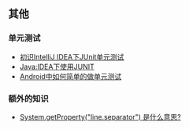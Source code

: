 ## 其他

### 单元测试
- [初识IntelliJ IDEA下JUnit单元测试](http://blog.csdn.net/bat_os/article/details/53365938)
- [Java:IDEA下使用JUNIT](https://www.cnblogs.com/MrSaver/p/6104530.html)
- [Android中如何简单的做单元测试](http://blog.csdn.net/javaandroid730/article/details/53327276)


### 额外的知识
- [System.getProperty("line.separator") 是什么意思?](http://blog.csdn.net/zhpengfei0915/article/details/20614639)